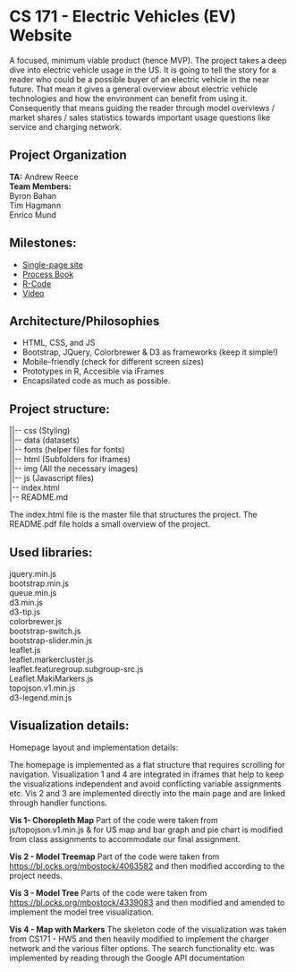 # CS 171 - Electric Vehicles (EV) Website
A focused, minimum viable product (hence MVP). The project takes a deep dive into electric vehicle usage in the US. It is going to tell the story for a reader who could be a possible buyer of an electric vehicle in the near future. That mean it gives a general overview about electric vehicle technologies and how the environment can benefit from using it. Consequently that means guiding the reader through model overviews / market shares / sales statistics towards important usage questions like service and charging network.

## Project Organization
**TA:** Andrew Reece <br>
**Team Members:** <br>
Byron Bahan<br>
Tim Hagmann<br>
Enrico Mund<br>

## Milestones:
 * [Single-page site](http://greenore.github.io/EV-Website)
 * [Process Book](https://docs.google.com/document/d/1M83uYdwIpXW8BmJTyH1ezhldWYpx9OqnXTMCWDdt3jI/edit?usp=sharing)
 * [R-Code](https://github.com/greenore/EV-R-Code)
 * [Video](https://github.com/greenore/EV-R-Code)

## Architecture/Philosophies
* HTML, CSS, and JS
* Bootstrap, JQuery, Colorbrewer & D3 as frameworks (keep it simple!)
* Mobile-friendly (check for different screen sizes)
* Prototypes in R, Accesible via iFrames
* Encapsilated code as much as possible.

## Project structure:<br>
||-- css (Styling)<br>
||-- data (datasets)<br>
||-- fonts (helper files for fonts)<br>
||-- html (Subfolders for iframes)<br>
||-- img (All the necessary images)<br>
||-- js (Javascript files)<br>
|-- index.html<br>
|-- README.md<br>

The index.html file is the master file that structures the project. The README.pdf file holds a small overview of the project.

## Used libraries:
jquery.min.js<br>
bootstrap.min.js<br>
queue.min.js<br>
d3.min.js<br>
d3-tip.js<br>
colorbrewer.js<br>
bootstrap-switch.js<br>
bootstrap-slider.min.js<br>
leaflet.js<br>
leaflet.markercluster.js<br>
leaflet.featuregroup.subgroup-src.js<br>
Leaflet.MakiMarkers.js<br>
topojson.v1.min.js<br>
d3-legend.min.js<br>

## Visualization details:
Homepage layout and implementation details:<br>

The homepage is implemented as a flat structure that requires scrolling for navigation. Visualization 1 and 4 are integrated in iframes that help to keep the visualizations independent and avoid conflicting variable assignments etc. Vis 2 and 3 are implemented directly into the main page and are linked through handler functions.  

**Vis 1- Choropleth Map**
Part of the code were taken from js/topojson.v1.min.js &  for US map and bar graph and pie chart is modified from class assignments to accommodate our final assignment.   

**Vis 2 - Model Treemap**
Part of the code were taken from https://bl.ocks.org/mbostock/4063582 and then modified according to the project needs. 

**Vis 3 - Model Tree**
Parts of the code were taken from https://bl.ocks.org/mbostock/4339083 and then modified and amended to implement the model tree visualization. 

**Vis 4 - Map with Markers**
The skeleton code of the visualization was taken from CS171 - HW5 and then heavily modified to implement the charger network and the various filter options. The search functionality etc. was implemented by reading through the Google API documentation  

